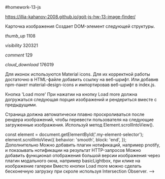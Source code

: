 #homework-13-js

https://illia-kahanov-2008.github.io/goit-js-hw-13-image-finder/

<!-- Критерии приема
Созданы репозитории goit-js-hw-13-image-finder.
При сдаче домашней работы есть две ссылки для каждого проекта: на исходные файлы и рабочую страницу на GitHub pages.
При посещении рабочей страницы (GitHub pages) задания, в консоли нету ошибок и предупреждений
Имена переменных и функций понятные, описательные
Проект собран с помощью parcel-project-template
Код отформатирован с помощью Prettier
Добавь минимальную стилизацию
Есть файл apiService.js с дефолтным экспортом объекта отвечающего за логику HTTP-запросов к API
Задание - поиск изображений
Напиши небольшое приложение поиска и просмотра изображений по ключевому слову

Инструкции Pixabay API
Для HTTP-запросов используй публичный Pixabay API. Зарегистрируйся и получи ключ.

URL-строка запроса:

https://pixabay.com/api/?image_type=photo&orientation=horizontal&q=что_искать&page=номер_страницы&per_page=12&key=твой_ключ
Pixabay API поддерживает пагинацию, пусть в ответе приходит по 12 объектов, установлено в параметре per_page. По умолчанию параметр page равен 1. При каждом последующем запросе page увеличивается на 1, а при поиске по новому ключевому слову необходимо сбрасывать его значение в 1.

Каждое изобаржение описывается объектом.

{
  "comments": 78,
  "downloads": 63296,
  "favorites": 558,
  "id": 1508613,
  "imageHeight": 2135,
  "imageSize": 1630104,
  "imageWidth": 2894,
  "largeImageURL": "https://pixabay.com/get/57e5d54b4c53af14f6da8c7dda793376173cd8e7524c704c702873dc9f44c551_1280.jpg",
  "likes": 575,
  "pageURL": "https://pixabay.com/photos/cat-animal-cat-portrait-cat-s-eyes-1508613/",
  "previewHeight": 110,
  "previewURL": "https://cdn.pixabay.com/photo/2016/07/10/21/47/cat-1508613_150.jpg",
  "previewWidth": 150,
  "tags": "cat, animal, cat portrait",
  "type": "photo",
  "user": "cocoparisienne",
  "userImageURL": "https://cdn.pixabay.com/user/2018/11/26/11-06-29-714_250x250.jpg",
  "user_id": 127419,
  "views": 127450,
  "webformatHeight": 472,
  "webformatURL": "https://pixabay.com/get/57e5d54b4c53af14f6da8c7dda793376173cd8e7524c704c702873dc9f44c551_640.jpg",
  "webformatWidth": 640
}
Тебе интересны следующие свойства:

webformatURL - ссылка на маленькое изображение для списка карточек
largeImageURL - ссылка на большое изображение (смотри пункт 'дополнительно')
likes - количество лайков
views - количество просмотров
comments - количество комментариев
downloads - количество загрузок
Форма поиска
Создает DOM-элемент следующей структуры. Можно использовать шаблонизацию.

<form class="search-form" id="search-form">
  <input
    type="text"
    name="query"
    autocomplete="off"
    placeholder="Search images..."
  />
</form>
Галерея изображений
Создает DOM-элемент следующей структуры.

<ul class="gallery">
  <!-- Список <li> с карточками изображений -->
</ul>
Карточка изображения
Создает DOM-элемент следующей структуры.

<div class="photo-card">
  <img src="" alt="" />

  <div class="stats">
    <p class="stats-item">
      <i class="material-icons">thumb_up</i>
      1108
    </p>
    <p class="stats-item">
      <i class="material-icons">visibility</i>
      320321
    </p>
    <p class="stats-item">
      <i class="material-icons">comment</i>
      129
    </p>
    <p class="stats-item">
      <i class="material-icons">cloud_download</i>
      176019
    </p>
  </div>
</div>
Для иконок используются Material icons. Для их корректной работы достаточно в HTML-файле добавить ссылку на веб-шрифт.

<link
  href="https://fonts.googleapis.com/icon?family=Material+Icons"
  rel="stylesheet"
/>
Или добавив npm-пакет material-design-icons и импортировав веб-шрифт в index.js.

Кнопка 'Load more'
При нажатии на кнопку Load more должна догружаться следующая порция изображений и рендериться вместе с предыдущими.

Страница должна автоматически плавно проскроливаться после рендера изображений, чтобы перевести пользователя на следующие загруженные изображения. Используй метод Element.scrollIntoView().

const element = document.getElementById('.my-element-selector');
element.scrollIntoView({
  behavior: 'smooth',
  block: 'end',
});
Дополнительно
Можно добавить плагин нотификаций, например pnotify, и показывать нотификации на результат HTTP-запросов
Можно добавить функционал отображения большой версии изображения через плагин модального окна, например basicLightbox, при клике на изображение галереи
Вместо кнопки Load more можно сделать бесконечную загрузку при скроле используя Intersection Observer. -->

